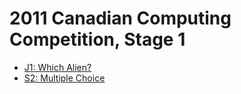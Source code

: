 # 2011 Canadian Computing Competition, Stage 1

* [J1: Which Alien?][]
* [S2: Multiple Choice][]

[J1: Which Alien?]:    http://wcipeg.com/problems/desc/ccc11j1
[S2: Multiple Choice]: http://wcipeg.com/problems/desc/ccc11s2
